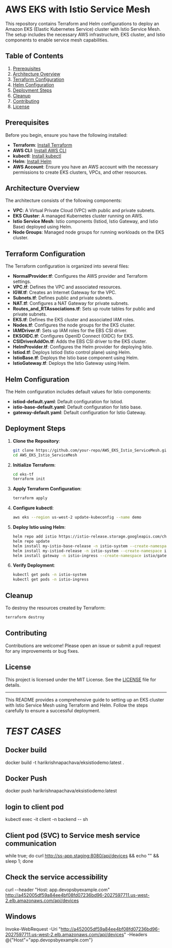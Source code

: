 # AWS EKS with Istio Service Mesh

This repository contains Terraform and Helm configurations to deploy an Amazon EKS (Elastic Kubernetes Service) cluster with Istio Service Mesh. The setup includes the necessary AWS infrastructure, EKS cluster, and Istio components to enable service mesh capabilities.

## Table of Contents

1. [Prerequisites](#prerequisites)
2. [Architecture Overview](#architecture-overview)
3. [Terraform Configuration](#terraform-configuration)
4. [Helm Configuration](#helm-configuration)
5. [Deployment Steps](#deployment-steps)
6. [Cleanup](#cleanup)
7. [Contributing](#contributing)
8. [License](#license)

## Prerequisites

Before you begin, ensure you have the following installed:

- **Terraform**: [Install Terraform](https://learn.hashicorp.com/tutorials/terraform/install-cli)
- **AWS CLI**: [Install AWS CLI](https://docs.aws.amazon.com/cli/latest/userguide/install-cliv2.html)
- **kubectl**: [Install kubectl](https://kubernetes.io/docs/tasks/tools/install-kubectl/)
- **Helm**: [Install Helm](https://helm.sh/docs/intro/install/)
- **AWS Account**: Ensure you have an AWS account with the necessary permissions to create EKS clusters, VPCs, and other resources.

## Architecture Overview

The architecture consists of the following components:

- **VPC**: A Virtual Private Cloud (VPC) with public and private subnets.
- **EKS Cluster**: A managed Kubernetes cluster running on AWS.
- **Istio Service Mesh**: Istio components (Istiod, Istio Gateway, and Istio Base) deployed using Helm.
- **Node Groups**: Managed node groups for running workloads on the EKS cluster.

## Terraform Configuration

The Terraform configuration is organized into several files:

- **NormalProvider.tf**: Configures the AWS provider and Terraform settings.
- **VPC.tf**: Defines the VPC and associated resources.
- **IGW.tf**: Creates an Internet Gateway for the VPC.
- **Subnets.tf**: Defines public and private subnets.
- **NAT.tf**: Configures a NAT Gateway for private subnets.
- **Routes_and_RTAssociations.tf**: Sets up route tables for public and private subnets.
- **EKS.tf**: Defines the EKS cluster and associated IAM roles.
- **Nodes.tf**: Configures the node groups for the EKS cluster.
- **IAMDriver.tf**: Sets up IAM roles for the EBS CSI driver.
- **EKSOIDC.tf**: Configures OpenID Connect (OIDC) for EKS.
- **CSIDriverAddOn.tf**: Adds the EBS CSI driver to the EKS cluster.
- **HelmProvider.tf**: Configures the Helm provider for deploying Istio.
- **Istiod.tf**: Deploys Istiod (Istio control plane) using Helm.
- **IstioBase.tf**: Deploys the Istio base component using Helm.
- **IstioGateway.tf**: Deploys the Istio Gateway using Helm.

## Helm Configuration

The Helm configuration includes default values for Istio components:

- **istiod-default.yaml**: Default configuration for Istiod.
- **istio-base-default.yaml**: Default configuration for Istio base.
- **gateway-default.yaml**: Default configuration for Istio Gateway.

## Deployment Steps

1. **Clone the Repository**:
   ```bash
   git clone https://github.com/your-repo/AWS_EKS_Istio_ServiceMesh.git
   cd AWS_EKS_Istio_ServiceMesh
   ```

2. **Initialize Terraform**:
   ```bash
   cd eks-tf
   terraform init
   ```

3. **Apply Terraform Configuration**:
   ```bash
   terraform apply
   ```

4. **Configure kubectl**:
   ```bash
   aws eks --region us-west-2 update-kubeconfig --name demo
   ```

5. **Deploy Istio using Helm**:
   ```bash
   helm repo add istio https://istio-release.storage.googleapis.com/charts
   helm repo update
   helm install my-istio-base-release -n istio-system --create-namespace istio/base --set global.istioNamespace=istio-system
   helm install my-istiod-release -n istio-system --create-namespace istio/istiod --set telemetry.enabled=true --set global.istioNamespace=istio-system
   helm install gateway -n istio-ingress --create-namespace istio/gateway
   ```

6. **Verify Deployment**:
   ```bash
   kubectl get pods -n istio-system
   kubectl get pods -n istio-ingress
   ```

## Cleanup

To destroy the resources created by Terraform:

```bash
terraform destroy
```

## Contributing

Contributions are welcome! Please open an issue or submit a pull request for any improvements or bug fixes.

## License

This project is licensed under the MIT License. See the [LICENSE](LICENSE) file for details.

---

This README provides a comprehensive guide to setting up an EKS cluster with Istio Service Mesh using Terraform and Helm. Follow the steps carefully to ensure a successful deployment.




# ***TEST CASES***
## Docker build
docker build -t harikrishnapachava/eksistiodemo:latest .  

## Docker Push
docker push harikrishnapachava/eksistiodemo:latest 

## login to client pod 
kubectl exec -it client -n backend  -- sh  

## Client pod (SVC) to Service mesh service communication
while true; do curl http://ss-app.staging:8080/api/devices && echo "" && sleep 1; done

## Check the service accessibility
curl --header "Host: app.devopsbyexample.com" http://a452005df59a84ee4bf08fd07236bd96-2027597711.us-west-2.elb.amazonaws.com/api/devices 

## Windows 
Invoke-WebRequest -Uri "http://a452005df59a84ee4bf08fd07236bd96-2027597711.us-west-2.elb.amazonaws.com/api/devices" -Headers @{"Host"="app.devopsbyexample.com"}
